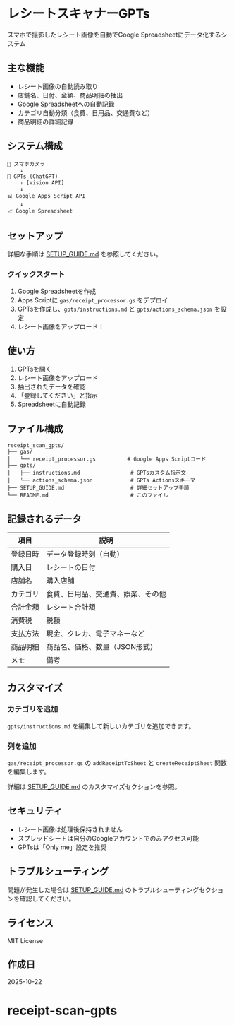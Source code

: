# レシートスキャナーGPTs

スマホで撮影したレシート画像を自動でGoogle Spreadsheetにデータ化するシステム

## 主な機能

- レシート画像の自動読み取り
- 店舗名、日付、金額、商品明細の抽出
- Google Spreadsheetへの自動記録
- カテゴリ自動分類（食費、日用品、交通費など）
- 商品明細の詳細記録

## システム構成

```
📱 スマホカメラ
    ↓
🤖 GPTs (ChatGPT)
    ↓ [Vision API]
    ↓
📊 Google Apps Script API
    ↓
📈 Google Spreadsheet
```

## セットアップ

詳細な手順は [SETUP_GUIDE.md](./SETUP_GUIDE.md) を参照してください。

### クイックスタート

1. Google Spreadsheetを作成
2. Apps Scriptに `gas/receipt_processor.gs` をデプロイ
3. GPTsを作成し、`gpts/instructions.md` と `gpts/actions_schema.json` を設定
4. レシート画像をアップロード！

## 使い方

1. GPTsを開く
2. レシート画像をアップロード
3. 抽出されたデータを確認
4. 「登録してください」と指示
5. Spreadsheetに自動記録

## ファイル構成

```
receipt_scan_gpts/
├── gas/
│   └── receipt_processor.gs          # Google Apps Scriptコード
├── gpts/
│   ├── instructions.md                # GPTsカスタム指示文
│   └── actions_schema.json            # GPTs Actionsスキーマ
├── SETUP_GUIDE.md                     # 詳細セットアップ手順
└── README.md                          # このファイル
```

## 記録されるデータ

| 項目 | 説明 |
|------|------|
| 登録日時 | データ登録時刻（自動） |
| 購入日 | レシートの日付 |
| 店舗名 | 購入店舗 |
| カテゴリ | 食費、日用品、交通費、娯楽、その他 |
| 合計金額 | レシート合計額 |
| 消費税 | 税額 |
| 支払方法 | 現金、クレカ、電子マネーなど |
| 商品明細 | 商品名、価格、数量（JSON形式） |
| メモ | 備考 |

## カスタマイズ

### カテゴリを追加

`gpts/instructions.md` を編集して新しいカテゴリを追加できます。

### 列を追加

`gas/receipt_processor.gs` の `addReceiptToSheet` と `createReceiptSheet` 関数を編集します。

詳細は [SETUP_GUIDE.md](./SETUP_GUIDE.md) のカスタマイズセクションを参照。

## セキュリティ

- レシート画像は処理後保持されません
- スプレッドシートは自分のGoogleアカウントでのみアクセス可能
- GPTsは「Only me」設定を推奨

## トラブルシューティング

問題が発生した場合は [SETUP_GUIDE.md](./SETUP_GUIDE.md) のトラブルシューティングセクションを確認してください。

## ライセンス

MIT License

## 作成日

2025-10-22
# receipt-scan-gpts
